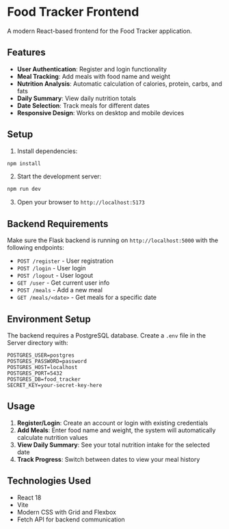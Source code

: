 # Food Tracker Frontend

A modern React-based frontend for the Food Tracker application.

## Features

- **User Authentication**: Register and login functionality
- **Meal Tracking**: Add meals with food name and weight
- **Nutrition Analysis**: Automatic calculation of calories, protein, carbs, and fats
- **Daily Summary**: View daily nutrition totals
- **Date Selection**: Track meals for different dates
- **Responsive Design**: Works on desktop and mobile devices

## Setup

1. Install dependencies:
```bash
npm install
```

2. Start the development server:
```bash
npm run dev
```

3. Open your browser to `http://localhost:5173`

## Backend Requirements

Make sure the Flask backend is running on `http://localhost:5000` with the following endpoints:

- `POST /register` - User registration
- `POST /login` - User login
- `POST /logout` - User logout
- `GET /user` - Get current user info
- `POST /meals` - Add a new meal
- `GET /meals/<date>` - Get meals for a specific date

## Environment Setup

The backend requires a PostgreSQL database. Create a `.env` file in the Server directory with:

```
POSTGRES_USER=postgres
POSTGRES_PASSWORD=password
POSTGRES_HOST=localhost
POSTGRES_PORT=5432
POSTGRES_DB=food_tracker
SECRET_KEY=your-secret-key-here
```

## Usage

1. **Register/Login**: Create an account or login with existing credentials
2. **Add Meals**: Enter food name and weight, the system will automatically calculate nutrition values
3. **View Daily Summary**: See your total nutrition intake for the selected date
4. **Track Progress**: Switch between dates to view your meal history

## Technologies Used

- React 18
- Vite
- Modern CSS with Grid and Flexbox
- Fetch API for backend communication
